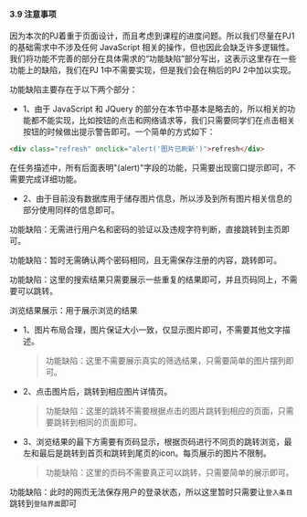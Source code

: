 #### 3.9 注意事项

​	因为本次的PJ着重于页面设计，而且考虑到课程的进度问题。所以我们尽量在PJ1 的基础需求中不涉及任何 JavaScript 相关的操作，但也因此会缺乏许多逻辑性。我们将功能不完善的部分在具体需求的“功能缺陷”部分写出，这表示这里存在一些功能上的缺陷，我们在PJ 1中不需要实现，但是我们会在稍后的PJ 2中加以实现。

功能缺陷主要存在于以下两个部分：

- 1、由于 JavaScript 和 JQuery 的部分在本节中基本是略去的，所以相关的功能都不能实现，比如按钮的点击和网络请求等，我们只需要同学们在点击相关按钮的时候做出提示警告即可。一个简单的方式如下：

```html 
<div class="refresh" onclick="alert('图片已刷新')">refresh</div>
```

​	在任务描述中，所有后面表明"(alert)"字段的功能，只需要出现窗口提示即可，不需要完成详细功能。

- 2、由于目前没有数据库用于储存图片信息，所以涉及到所有图片相关信息的部分使用同样的信息即可。





功能缺陷：无需进行用户名和密码的验证以及违规字符判断，直接跳转到主页即可。



功能缺陷：暂时无需确认两个密码相同，且无需保存注册的内容，跳转即可。



功能缺陷：这里的搜索结果只需要展示一些重复的结果即可，并且页码同上，不需要可以跳转。





浏览结果展示：用于展示浏览的结果

- 1、图片布局合理，图片保证大小一致，仅显示图片即可，不需要其他文字描述。

  > 功能缺陷：这里不需要展示真实的筛选结果，只需要简单的图片摆列即可。

- 2、点击图片后，跳转到相应图片详情页。

  > 功能缺陷：这里的跳转不需要根据点击的图片跳转到相应的页面，只需要跳转到相同的页面即可。

- 3、浏览结果的最下方需要有页码显示，根据页码进行不同页的跳转浏览，最左和最后是跳转到首页和跳转到尾页的icon。每页展示的图片不限制。

  > 功能缺陷：这里的页码不需要真正可以跳转，只需要简单的展示即可。





功能缺陷：此时的网页无法保存用户的登录状态，所以这里暂时只需要让`登入条目`跳转到`登陆界面`即可